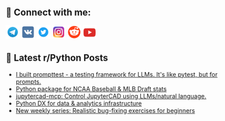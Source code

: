 ## 🔎 Connect with me:
[<img src="https://github.com/bullbesh/bullbesh/blob/main/images/Telegram.png" width="32" height="32" />](https://t.me/bullbesh)
[<img src="https://github.com/bullbesh/bullbesh/blob/main/images/VK.png" width="32" height="32" />](https://vk.com/bullbesh)
[<img src="https://github.com/bullbesh/bullbesh/blob/main/images/Twitter.png" width="32" height="32" />](https://twitter.com/bullbesh1)
[<img src="https://github.com/bullbesh/bullbesh/blob/main/images/Instagram.png" width="32" height="32" />](https://www.instagram.com/bullbesh)
[<img src="https://github.com/bullbesh/bullbesh/blob/main/images/Reddit.png" width="32" height="32" />](https://www.reddit.com/user/bullbesh)
[<img src="https://github.com/bullbesh/bullbesh/blob/main/images/YouTube.png" width="32" height="32" />](https://www.youtube.com/channel/UCtfjRs6uzgq5mfm8S06WTcg)

## 📕 Latest r/Python Posts
<!-- BLOG-POST-LIST:START -->
- [I built prompttest - a testing framework for LLMs. It&#39;s like pytest, but for prompts.](https://www.reddit.com/r/Python/comments/1n1dsqh/i_built_prompttest_a_testing_framework_for_llms/)
- [Python package for NCAA Baseball &amp; MLB Draft stats](https://www.reddit.com/r/Python/comments/1n16al4/python_package_for_ncaa_baseball_mlb_draft_stats/)
- [jupytercad-mcp: Control JupyterCAD using LLMs/natural language.](https://www.reddit.com/r/Python/comments/1n10c30/jupytercadmcp_control_jupytercad_using/)
- [Python DX for data &amp; analytics infrastructure](https://www.reddit.com/r/Python/comments/1n0yv7u/python_dx_for_data_analytics_infrastructure/)
- [New weekly series: Realistic bug-fixing exercises for beginners](https://www.reddit.com/r/Python/comments/1n0yj9r/new_weekly_series_realistic_bugfixing_exercises/)
<!-- BLOG-POST-LIST:END -->
